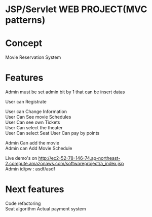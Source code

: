 # JSP/Servlet WEB PROJECT(MVC patterns)

# Concept
Movie Reservation System

# Features
Admin must be set admin bit by 1 that can be insert datas

User can Registrate  


User can Change Information  
User Can See movie Schedules  
User Can see own Tickets  
User Can select the theater  
User Can select Seat 
User Can pay by points  



Admin Can add the movie  
Admin can Add Movie Schedule  


Live demo's on http://ec2-52-78-146-74.ap-northeast-2.compute.amazonaws.com/softwareproject/a_index.jsp  
Admin id/pw : asdf/asdf

# Next features
Code refactoring  
Seat algorithm
Actual payment system

